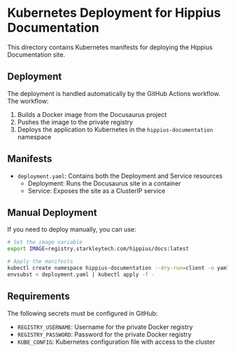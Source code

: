 # Kubernetes Deployment for Hippius Documentation

This directory contains Kubernetes manifests for deploying the Hippius Documentation site.

## Deployment

The deployment is handled automatically by the GitHub Actions workflow. The workflow:

1. Builds a Docker image from the Docusaurus project
2. Pushes the image to the private registry
3. Deploys the application to Kubernetes in the `hippius-documentation` namespace

## Manifests

- `deployment.yaml`: Contains both the Deployment and Service resources
  - Deployment: Runs the Docusaurus site in a container
  - Service: Exposes the site as a ClusterIP service

## Manual Deployment

If you need to deploy manually, you can use:

```bash
# Set the image variable
export IMAGE=registry.starkleytech.com/hippius/docs:latest

# Apply the manifests
kubectl create namespace hippius-documentation --dry-run=client -o yaml | kubectl apply -f -
envsubst < deployment.yaml | kubectl apply -f -
```

## Requirements

The following secrets must be configured in GitHub:

- `REGISTRY_USERNAME`: Username for the private Docker registry
- `REGISTRY_PASSWORD`: Password for the private Docker registry
- `KUBE_CONFIG`: Kubernetes configuration file with access to the cluster 
